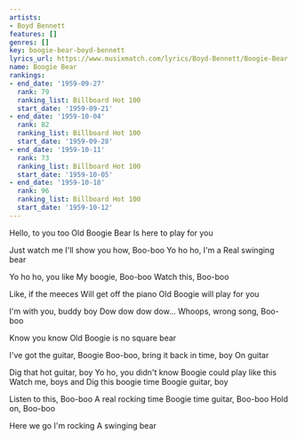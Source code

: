 ```yaml
---
artists:
- Boyd Bennett
features: []
genres: []
key: boogie-bear-boyd-bennett
lyrics_url: https://www.musixmatch.com/lyrics/Boyd-Bennett/Boogie-Bear
name: Boogie Bear
rankings:
- end_date: '1959-09-27'
  rank: 79
  ranking_list: Billboard Hot 100
  start_date: '1959-09-21'
- end_date: '1959-10-04'
  rank: 82
  ranking_list: Billboard Hot 100
  start_date: '1959-09-28'
- end_date: '1959-10-11'
  rank: 73
  ranking_list: Billboard Hot 100
  start_date: '1959-10-05'
- end_date: '1959-10-18'
  rank: 96
  ranking_list: Billboard Hot 100
  start_date: '1959-10-12'
---
```

Hello, to you too
Old Boogie Bear
Is here to play for you

Just watch me
I'll show you how, Boo-boo
Yo ho ho, I'm a
Real swinging bear

Yo ho ho, you like
My boogie, Boo-boo
Watch this, Boo-boo

Like, if the meeces
Will get off the piano
Old Boogie will play for you

I'm with you, buddy boy
Dow dow dow dow...
Whoops, wrong song, Boo-boo

Know you know
Old Boogie is no square bear

I've got the guitar, Boogie
Boo-boo, bring it back in time, boy
On guitar

Dig that hot guitar, boy
Yo ho, you didn't know
Boogie could play like this
Watch me, boys and
Dig this boogie time
Boogie guitar, boy

Listen to this, Boo-boo
A real rocking time
Boogie time guitar, Boo-boo
Hold on, Boo-boo

Here we go
I'm rocking
A swinging bear

